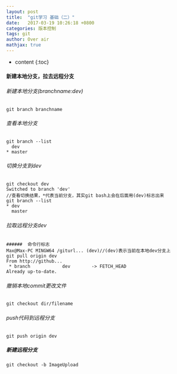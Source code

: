 ```yaml
---
layout: post
title:  "git学习 基础（二）"
date:   2017-03-19 10:26:18 +0800
categories: 版本控制
tags: git
author: Over air
mathjax: true
---
```

* content
{:toc}

#### 新建本地分支，拉去远程分支


###### 新建本地分支(branchname:dev)
```
git branch branchname
```
######  查看本地分支
```
git branch --list
  dev
* master
```
######  切换分支到dev
```
git checkout dev
Switched to branch 'dev'
//查看切换结果，*代表当前分支，其实git bash上会在后面用(dev)标志出来
git branch --list
* dev
  master
```
######  拉取远程分支dev
```
######  命令行标志
Max@Max-PC MINGW64 /giturl... (dev)//(dev)表示当前在本地dev分支上
git pull origin dev
From http://github...
 * branch            dev        -> FETCH_HEAD
Already up-to-date.
```
######  撤销本地commit更改文件
```
git checkout dir/filename
```
######  push代码到远程分支
```
git push origin dev
```

##### 新建远程分支
```
git checkout -b ImageUpload
```
